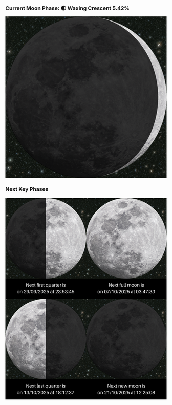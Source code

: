 ### Current Moon Phase: 🌒 Waxing Crescent 5.42%
![Moon Phase](moonphase.png)
### Next Key Phases
![Gallery](gallery.png)